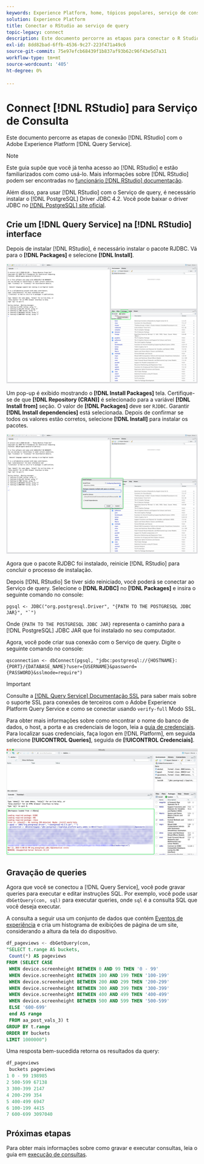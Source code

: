 ```yaml
---
keywords: Experience Platform, home, tópicos populares, serviço de consulta, serviço de consulta, RStudio, estúdio, conectar ao serviço de consulta;
solution: Experience Platform
title: Conectar o RStudio ao serviço de query
topic-legacy: connect
description: Este documento percorre as etapas para conectar o R Studio ao Adobe Experience Platform Query Service.
exl-id: 8dd82bad-6ffb-4536-9c27-223f471a49c6
source-git-commit: 75e97efcb68439f1b837af93b62c96f43e5d7a31
workflow-type: tm+mt
source-wordcount: '405'
ht-degree: 0%

---
```


# Connect [!DNL RStudio] para Serviço de Consulta

Este documento percorre as etapas de conexão [!DNL RStudio] com o Adobe Experience Platform [!DNL Query Service].

>[!NOTE]
>
> Este guia supõe que você já tenha acesso ao [!DNL RStudio] e estão familiarizados com como usá-lo. Mais informações sobre [!DNL RStudio] podem ser encontradas no [funcionário [!DNL RStudio] documentação](https://rstudio.com/products/rstudio/).
> 
> Além disso, para usar [!DNL RStudio] com o Serviço de query, é necessário instalar o [!DNL PostgreSQL] Driver JDBC 4.2. Você pode baixar o driver JDBC no [[!DNL PostgreSQL] site oficial](https://jdbc.postgresql.org/download/).

## Crie um [!DNL Query Service] na [!DNL RStudio] interface

Depois de instalar [!DNL RStudio], é necessário instalar o pacote RJDBC. Vá para o **[!DNL Packages]** e selecione **[!DNL Install]**.

![O [!DNL RStudio] O painel com Pacotes e Instalação foi realçado.](../images/clients/rstudio/install-package.png)

Um pop-up é exibido mostrando o **[!DNL Install Packages]** tela. Certifique-se de que **[!DNL Repository (CRAN)]** é selecionado para a variável **[!DNL Install from]** seção. O valor de **[!DNL Packages]** deve ser `RJDBC`. Garantir **[!DNL Install dependencies]** está selecionada. Depois de confirmar se todos os valores estão corretos, selecione **[!DNL Install]** para instalar os pacotes.

![A caixa de diálogo Instalar pacotes com RJDBC inseriu no campo Pacotes e Instalar foi realçada.](../images/clients/rstudio/install-jrdbc.png)

Agora que o pacote RJDBC foi instalado, reinicie [!DNL RStudio] para concluir o processo de instalação.

Depois [!DNL RStudio] Se tiver sido reiniciado, você poderá se conectar ao Serviço de query. Selecione o **[!DNL RJDBC]** no **[!DNL Packages]** e insira o seguinte comando no console:

```console
pgsql <- JDBC("org.postgresql.Driver", "{PATH TO THE POSTGRESQL JDBC JAR}", "`")
```

Onde `{PATH TO THE POSTGRESQL JDBC JAR}` representa o caminho para a [!DNL PostgreSQL] JDBC JAR que foi instalado no seu computador.

Agora, você pode criar sua conexão com o Serviço de query. Digite o seguinte comando no console:

```console
qsconnection <- dbConnect(pgsql, "jdbc:postgresql://{HOSTNAME}:{PORT}/{DATABASE_NAME}?user={USERNAME}&password={PASSWORD}&sslmode=require")
```

>[!IMPORTANT]
>
>Consulte a [[!DNL Query Service] Documentação SSL](./ssl-modes.md) para saber mais sobre o suporte SSL para conexões de terceiros com o Adobe Experience Platform Query Service e como se conectar usando `verify-full` Modo SSL.

Para obter mais informações sobre como encontrar o nome do banco de dados, o host, a porta e as credenciais de logon, leia a [guia de credenciais](../ui/credentials.md). Para localizar suas credenciais, faça logon em [!DNL Platform], em seguida selecione **[!UICONTROL Queries]**, seguida de **[!UICONTROL Credenciais]**.

![A saída do console em [!DNL RStudio] da conexão com o Serviço de query.](../images/clients/rstudio/connection-rjdbc.png)

## Gravação de queries

Agora que você se conectou a [!DNL Query Service], você pode gravar queries para executar e editar instruções SQL. Por exemplo, você pode usar `dbGetQuery(con, sql)` para executar queries, onde `sql` é a consulta SQL que você deseja executar.

A consulta a seguir usa um conjunto de dados que contém [Eventos de experiência](../sample-queries/experience-event.md) e cria um histograma de exibições de página de um site, considerando a altura da tela do dispositivo.

```sql
df_pageviews <- dbGetQuery(con,
"SELECT t.range AS buckets, 
 Count(*) AS pageviews 
FROM (SELECT CASE 
 WHEN device.screenheight BETWEEN 0 AND 99 THEN '0 - 99' 
 WHEN device.screenheight BETWEEN 100 AND 199 THEN '100-199' 
 WHEN device.screenheight BETWEEN 200 AND 299 THEN '200-299' 
 WHEN device.screenheight BETWEEN 300 AND 399 THEN '300-399' 
 WHEN device.screenheight BETWEEN 400 AND 499 THEN '400-499' 
 WHEN device.screenheight BETWEEN 500 AND 599 THEN '500-599' 
 ELSE '600-699' 
 end AS range 
 FROM aa_post_vals_3) t 
GROUP BY t.range 
ORDER BY buckets 
LIMIT 1000000")
```

Uma resposta bem-sucedida retorna os resultados da query:

```r
df_pageviews
 buckets pageviews
1 0 - 99 198985
2 500-599 67138
3 300-399 2147
4 200-299 354
5 400-499 6947
6 100-199 4415
7 600-699 3097040
```

## Próximas etapas

Para obter mais informações sobre como gravar e executar consultas, leia o guia em [execução de consultas](../best-practices/writing-queries.md).
